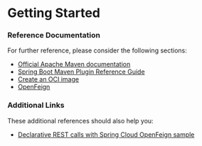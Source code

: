# Getting Started

### Reference Documentation

For further reference, please consider the following sections:

* [Official Apache Maven documentation](https://maven.apache.org/guides/index.html)
* [Spring Boot Maven Plugin Reference Guide](https://docs.spring.io/spring-boot/docs/2.6.1/maven-plugin/reference/html/)
* [Create an OCI image](https://docs.spring.io/spring-boot/docs/2.6.1/maven-plugin/reference/html/#build-image)
* [OpenFeign](https://docs.spring.io/spring-cloud-openfeign/docs/current/reference/html/)

### Additional Links

These additional references should also help you:

* [Declarative REST calls with Spring Cloud OpenFeign sample](https://github.com/spring-cloud-samples/feign-eureka)

